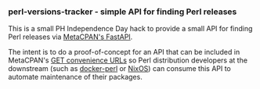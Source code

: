 ### perl-versions-tracker - simple API for finding Perl releases

This is a small PH Independence Day hack to provide a small API for finding
Perl releases via [MetaCPAN's FastAPI][fastapi].

[fastapi]: https://github.com/metacpan/metacpan-api/blob/master/docs/API-docs.md

The intent is to do a proof-of-concept for an API that can be included in
MetaCPAN's [GET convenience URLs][metacpan-urls] so Perl distribution
developers at the downstream (such as [docker-perl][docker-perl] or
[NixOS][nixos]) can consume this API to automate maintenance of their
packages.

[metacpan-urls]: https://github.com/metacpan/metacpan-api/blob/master/docs/API-docs.md#get-convenience-urls
[docker-perl]: https://github.com/Perl/docker-perl
[nixos]: https://nixos.org
